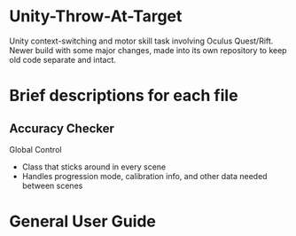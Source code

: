 # Unity-Throw-At-Target
 Unity context-switching and motor skill task involving Oculus Quest/Rift.
 Newer build with some major changes, made into its own repository to keep 
 old code separate and intact.
 
# Brief descriptions for each file

Accuracy Checker
-

Global Control
- Class that sticks around in every scene
- Handles progression mode, calibration info, and other data needed between scenes



# General User Guide
